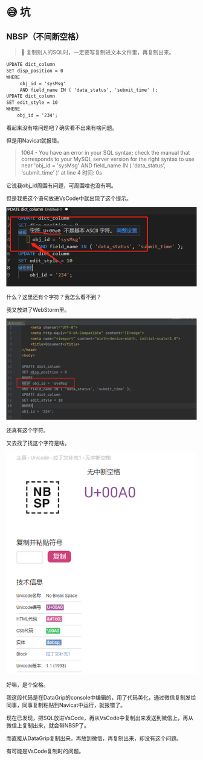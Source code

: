 # 😅 坑

## NBSP（不间断空格）

> :anger: 复制别人的SQL时，一定要写复制进文本文件里，再复制出来。

```html
UPDATE dict_column 
SET disp_position = 0 
WHERE
     obj_id = 'sysMsg' 
	 AND field_name IN ( 'data_status', 'submit_time' );
UPDATE dict_column 
SET edit_style = 10 
WHERE
	obj_id = '234';
```

看起来没有啥问题吧？确实看不出来有啥问题。

但是用Navicat就报错。
> 1064 - You have an error in your SQL syntax; check the manual that corresponds to your MySQL server version for the right syntax to use near 'obj_id = 'sysMsg' 
> AND field_name IN ( 'data_status', 'submit_time' )' at line 4
> 时间: 0s

它说我obj_id周围有问题，可周围啥也没有啊。

但是我把这个语句放进VsCode中就出现了这个提示。

![vscode-nbsp](../.vuepress/public/images/vscode-nbsp.png)

什么？这里还有个字符？我怎么看不到？

我又放进了WebStorm里。

![webstorm-nbsp](../.vuepress/public/images/webstorm-nbsp.png)

还真有这个字符。

又去找了找这个字符是啥。

![unicode-nbsp](../.vuepress/public/images/unicode-nbsp.png)

好嘛，是个空格。

我这段代码是在DataGrip的console中编辑的，用了代码美化，通过微信复制发给同事，同事复制粘贴到Navicat中运行，就报错了。

现在已发现，把SQL放进VsCode，再从VsCode中复制出来发送到微信上，再从微信上复制出来，就会带NBSP了。

而直接从DataGrip复制出来，再放到微信，再复制出来，却没有这个问题。

有可能是VsCode复制时的问题。

